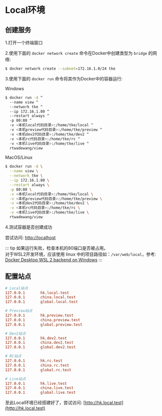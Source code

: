 # Local环境

## 创建服务

1.打开一个终端窗口

2.使用下面的 `docker network create` 命令在Docker中创建类型为 `bridge` 的网络:
```sh
$ docker network create --subnet=172.16.1.0/24 tke
```

3.使用下面的 `docker run` 命令将其作为Docker中的容器运行:

Windows
```sh
$ docker run -d ^
  --name view ^
  --network tke ^
  --ip 172.16.1.80 ^
  --restart always ^
  -p 80:80 ^
  -v <本机local代码目录>:/home/tke/local ^
  -v <本机preview代码目录>:/home/tke/preview ^
  -v <本机dev2代码目录>:/home/tke/dev2 ^
  -v <本机rc代码目录>:/home/tke/rc ^
  -v <本机live代码目录>:/home/tke/live ^
  rtwadewang/view
```

MacOS/Linux
```sh
$ docker run -d \
  --name view \
  --network tke \
  --ip 172.16.1.80 \
  --restart always \
  -p 80:80 \
  -v <本机local代码目录>:/home/tke/local \
  -v <本机preview代码目录>:/home/tke/preview \
  -v <本机dev2代码目录>:/home/tke/dev2 \
  -v <本机rc代码目录>:/home/tke/rc \
  -v <本机live代码目录>:/home/tke/live \
  rtwadewang/view
```

4.测试容器是否创建成功

尝试访问: [http://localhost](http://localhost)

::: tip
如果运行失败，检查本机的80端口是否被占用。<br>
对于WSL2开发环境，应该使用 linux 中的项目路径如：`/var/web/local`，参考: [Docker Desktop WSL 2 backend on Windows](https://docs.docker.com/desktop/windows/wsl/)
:::

## 配置站点

```ini
# Local站点
127.0.0.1       hk.local.test
127.0.0.1       china.local.test
127.0.0.1       global.local.test

# Preview站点
127.0.0.1       hk.preview.test
127.0.0.1       china.preview.test
127.0.0.1       global.preview.test

# Dev2站点
127.0.0.1       hk.dev2.test
127.0.0.1       china.dev2.test
127.0.0.1       global.dev2.test

# RC站点
127.0.0.1       hk.rc.test
127.0.0.1       china.rc.test
127.0.0.1       global.rc.test

# Live站点
127.0.0.1       hk.live.test
127.0.0.1       china.live.test
127.0.0.1       global.live.test
```

至此Local环境已经搭建好了，尝试访问: [http://hk.local.test](http://hk.local.test)
